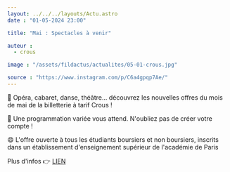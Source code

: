 ```yaml
---
layout: ../../../layouts/Actu.astro
date : "01-05-2024 23:00"

title: "Mai : Spectacles à venir"

auteur :
  - crous

image : "/assets/fildactus/actualites/05-01-crous.jpg"

source : "https://www.instagram.com/p/C6a4gpqp7Ae/"
---
```


🤩 Opéra, cabaret, danse, théâtre... découvrez les nouvelles offres du mois de mai de la billetterie à tarif Crous !

🥳 Une programmation variée vous attend. N'oubliez pas de créer votre compte !

😄 L'offre ouverte à tous les étudiants boursiers et non boursiers, inscrits dans un établissement d'enseignement supérieur de l'académie de Paris

Plus d'infos 👉 [LIEN](https://www.crous-paris.fr/2024/04/30/billetterie-programmation-du-mois-de-mai/)